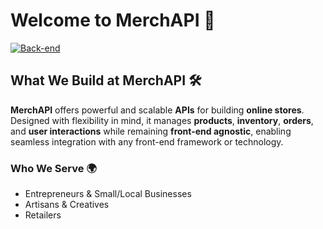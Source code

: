 # Welcome to MerchAPI 🌟

[![Back-end](https://skillicons.dev/icons?i=python,django,postgres,redis,postman)](https://skillicons.dev)

## What We Build at MerchAPI 🛠️

**MerchAPI** offers powerful and scalable **APIs** for building **online stores**. Designed with flexibility in mind, it manages **products**, **inventory**, **orders**, and **user interactions** while remaining **front-end agnostic**, enabling seamless integration with any front-end framework or technology.  

### Who We Serve 🌍

- Entrepreneurs & Small/Local Businesses
- Artisans & Creatives
- Retailers
